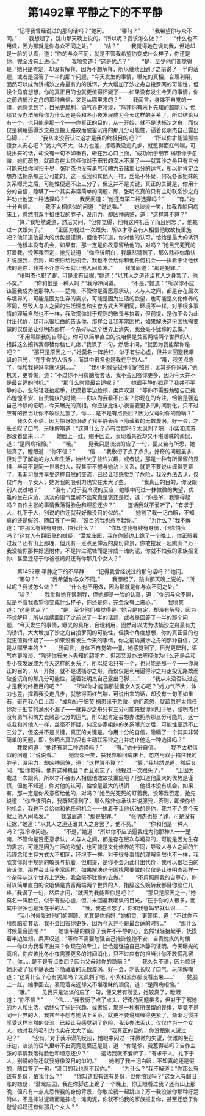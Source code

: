 # 　　第1492章 平静之下的不平静
　　“记得我曾经说过的那句话吗？”她问。
　　“哪句？”
　　“我希望你与众不同。”
　　我想起了，跳山那天晚上说的，“所以呢？我该怎么做？”
　　“什么也不用做，因为那就是你与众不同之处。”
　　“啥？”
　　我觉得她在讽刺我，但她却是一脸的认真，道：“你的与众不同，就是不管我希望你变成什么样子，你还是你，完全没有上进心。”
　　我喷笑道：“这是优点？”
　　“是，至少他们都觉得是，”她只是肯定，却没有解释，因为不想解释，所以继续回到了之前说了一半的话题，或者是回答了一半的那个问题，“今天发生的事情，曝光的真相，合理利用，固然可以成为诱捕沙之舟最有力的诱饵，大大增加了沙之舟自投罗网的可能性，但换个角度想想，你的真正目的也就更值得怀疑了——如果没有发生今天的事情，你之前诱捕沙之舟的那种自信，又是从哪里来的？”
　　我闻言，身体不自觉的一僵，她感觉到了，目光更犀利，语气亦更冷淡，“除非你有未卜先知的超能力，但那又没办法解释你为什么还是会和冬小夜发展成为今天这样的关系了，所以结论只有一个，也只能是那一个——你真正的目的，从一开始，就不是诱捕沙之舟，而仅仅是利用逼得沙之舟走投无路故而破釜沉舟的那几分可能性，逼着张明杰自己露出马脚……”
　　“我从来没否认过这才是我的终极目的吧？”
　　“所以你才能骗那些傻女人安心吧？”她力气不大，体力也差，撑着我没走几步，就憋得面红气喘，可说出来的话，却没有一句不如重石，砸在我心口上面，“成功始于细节 祸患缘于忽微，她们疏忽，就疏忽在太信任你对于细节的滴水不漏了——就算沙之舟只有三分可能来找你同归于尽，张明杰也没有勇气和魄力去赌那七分的运气，所以他肯定会想办法扼杀那三分可能的，这一点我和其他人一样，丝毫不怀疑，何况冬家姐妹的关系曝光之后，可能性便远不止三分了，但这并不是关键，真正的关键是，你用十分的自信，隐瞒了一个其实非常简单的问题，即，张明杰真的只有主动联系沙之舟并劝止他这一种选择吗？”
　　我反问道：“他还有第二种选择吗？”
　　“有。”她十分自信。
　　我不太相信似的问道：“说说看。”
　　她淡淡一笑，扶我靠躺回病床上，忽然用双手掐住我的脖子，没用力，却凶神恶煞，道：“这样算不算？”
　　“算，”我坦然说道，然后又问，“但你觉得，他有这种机会？而且别忘了，他栽过一次跟头了。”
　　“正因为栽过一次跟头，所以才不会有人相信他敢故技重施吧？他知道他最大的优势是谨慎，但他不知道，你对他的认可，恰恰是最大的诱饵——他根本没有机会，如果有，那一定是你故意留给他的，对吗？”她目光死死的盯着我，没等我否定，抢先说道：“你应该明白，我既然猜到了，那么除非你承认并说服我，否则，即使你给他机会，我也不会给你和他任何机会——执着于让他伏法的是你，我并不介意今天就让他人间蒸发。”
　　我皱眉道：“那是犯罪。”
　　“张明杰也犯了罪，可是没有证据，”她道：“以其人之道还治其人之身罢了，他不冤。”
　　“你和他是一种人吗？”我冷冷问道。
　　“不是，”她道：“所以你不应该逼我成为他那种人——楚南，不管你是否愿意承认，人与人之间，都是存在层次与境界的，可能是因为生存的需求，可能是因为生活的欲望，也可能是文化修养的不同，导致人与人之间的生活理念和生存方式大不相同，环境不一样，对于很多事情的理解自然也不一样，我欣赏你对于规则的敬畏与执着，但前提，是你不会为此付出代价，我可以很坦白的告诉你，那样会让我非常困扰，如果解决这份困扰需要做的仅仅是让张明杰那样一个杂碎从这个世界上消失，我会毫不犹豫的去做。”
　　“不用照顾我的自尊心，你可以简单直白的说咱俩是贫富两端两个世界的人，措辞这么婉转我都替你脑仁儿疼，”我讽了一句，然后才问，“就因为我能帮你是吧？”
　　“那只是原因之一，”她莫名一阵脸红，似乎有些心虚，但并未回避我嘲讽的目光，“在乎你的人很多，而其中很多也是我在乎的人。”
　　“哦，我差点忘了，你和我爸妈早就认识……”
　　“我小时候受过他们的照顾，尤其是你妈妈，”她机灵，更警惕，道：“不过你不用费脑筋套话，我不会回答你更多，因为今天并不是最合适的时机。”
　　“那什么时候最合适呢？”
　　她很平静的戳穿了我并不平静的心，忽然轻轻抬起手，抚摸着半边脸颊，柔声叹道：“等你不需要勉强自己掩饰惶惶不安、自责愧疚的时候——你以为我看不出来？你现在的专注，恰恰是强迫自己冷静的证明，今天曝光的真相，你应该比冬小夜需要更多的时间消化，只不过应有的担当让你不敢慌乱罢了，你……是不是有点委屈？因为父母对你的隐瞒？”
　　我久久不语，因为惊讶她识破了我平静表面下隐藏着的无数漩涡，好一会，才长长叹了口气，玩味解嘲道：“这算什么？心有灵犀吗？太讽刺了吧，小紫和流苏都没看出来……”
　　她脸上一红，缩手回去，表现着亲近却又不堪暧昧的调侃，道：“是同病相怜。”
　　“哦。”
　　见我只是淡淡的应了一句，便又若有所思，她较真了，瞪眼道：“你不信？”
　　“信……”我敷衍了点了点头，好奇的问题虽多，但对于了解她的为人和生活，始终欠了些许兴趣，或者说，那是一种有所保留的畏惧，毕竟不是同一世界的人，我甚至不想与她沾上关系，就更不要说纠缠得更紧了，渐渐习惯并享受这样自然的交流，已经让我感觉到了危险，我没办法否认，仅仅作为一个女人，她对我的吸引力也实在太大了些。
　　“我真正的目的，你没跟别人说过吧？”
　　“没有，”对于我冷漠的反应，她眼中闪过一抹微微的失望，优雅的坐在床边，淡淡的语气里听不出究竟是褒还是贬，道：“你是爷，我惹得起吗？自作主张的事情我落得脸色和埋怨还少？”
　　这话我就不爱听了，“有求于人，礼下于人，别说的你迁就我好像没目的似的。”
　　她剜了我一记白眼，不知真的还是假的，随口答了一句，“没目的我也惹不起你。”
　　“为什么？”我不解道：“你那么有钱有身份，怕我什么？”
　　“你知道我有钱有身份，但你怕我吗？”这女人有翻旧账的嫌疑，“潜龙庄园，我在你脚边上跪了一个晚上，你正眼看过我？还有山上那晚，但凡有一点点忌惮我的身份背景，你敢拉我一起跳山？万一我没被你那种好运附体，不是摔进泥塘而是摔成一滩肉泥，你就不怕我的家族报复你，甚至迁怒于你爸爸妈妈还有你那几个女人？”

　　第1492章 平静之下的不平静
　　“记得我曾经说过的那句话吗？”她问。
　　“哪句？”
　　“我希望你与众不同。”
　　我想起了，跳山那天晚上说的，“所以呢？我该怎么做？”
　　“什么也不用做，因为那就是你与众不同之处。”
　　“啥？”
　　我觉得她在讽刺我，但她却是一脸的认真，道：“你的与众不同，就是不管我希望你变成什么样子，你还是你，完全没有上进心。”
　　我喷笑道：“这是优点？”
　　“是，至少他们都觉得是，”她只是肯定，却没有解释，因为不想解释，所以继续回到了之前说了一半的话题，或者是回答了一半的那个问题，“今天发生的事情，曝光的真相，合理利用，固然可以成为诱捕沙之舟最有力的诱饵，大大增加了沙之舟自投罗网的可能性，但换个角度想想，你的真正目的也就更值得怀疑了——如果没有发生今天的事情，你之前诱捕沙之舟的那种自信，又是从哪里来的？”
　　我闻言，身体不自觉的一僵，她感觉到了，目光更犀利，语气亦更冷淡，“除非你有未卜先知的超能力，但那又没办法解释你为什么还是会和冬小夜发展成为今天这样的关系了，所以结论只有一个，也只能是那一个——你真正的目的，从一开始，就不是诱捕沙之舟，而仅仅是利用逼得沙之舟走投无路故而破釜沉舟的那几分可能性，逼着张明杰自己露出马脚……”
　　“我从来没否认过这才是我的终极目的吧？”
　　“所以你才能骗那些傻女人安心吧？”她力气不大，体力也差，撑着我没走几步，就憋得面红气喘，可说出来的话，却没有一句不如重石，砸在我心口上面，“成功始于细节 祸患缘于忽微，她们疏忽，就疏忽在太信任你对于细节的滴水不漏了——就算沙之舟只有三分可能来找你同归于尽，张明杰也没有勇气和魄力去赌那七分的运气，所以他肯定会想办法扼杀那三分可能的，这一点我和其他人一样，丝毫不怀疑，何况冬家姐妹的关系曝光之后，可能性便远不止三分了，但这并不是关键，真正的关键是，你用十分的自信，隐瞒了一个其实非常简单的问题，即，张明杰真的只有主动联系沙之舟并劝止他这一种选择吗？”
　　我反问道：“他还有第二种选择吗？”
　　“有。”她十分自信。
　　我不太相信似的问道：“说说看。”
　　她淡淡一笑，扶我靠躺回病床上，忽然用双手掐住我的脖子，没用力，却凶神恶煞，道：“这样算不算？”
　　“算，”我坦然说道，然后又问，“但你觉得，他有这种机会？而且别忘了，他栽过一次跟头了。”
　　“正因为栽过一次跟头，所以才不会有人相信他敢故技重施吧？他知道他最大的优势是谨慎，但他不知道，你对他的认可，恰恰是最大的诱饵——他根本没有机会，如果有，那一定是你故意留给他的，对吗？”她目光死死的盯着我，没等我否定，抢先说道：“你应该明白，我既然猜到了，那么除非你承认并说服我，否则，即使你给他机会，我也不会给你和他任何机会——执着于让他伏法的是你，我并不介意今天就让他人间蒸发。”
　　我皱眉道：“那是犯罪。”
　　“张明杰也犯了罪，可是没有证据，”她道：“以其人之道还治其人之身罢了，他不冤。”
　　“你和他是一种人吗？”我冷冷问道。
　　“不是，”她道：“所以你不应该逼我成为他那种人——楚南，不管你是否愿意承认，人与人之间，都是存在层次与境界的，可能是因为生存的需求，可能是因为生活的欲望，也可能是文化修养的不同，导致人与人之间的生活理念和生存方式大不相同，环境不一样，对于很多事情的理解自然也不一样，我欣赏你对于规则的敬畏与执着，但前提，是你不会为此付出代价，我可以很坦白的告诉你，那样会让我非常困扰，如果解决这份困扰需要做的仅仅是让张明杰那样一个杂碎从这个世界上消失，我会毫不犹豫的去做。”
　　“不用照顾我的自尊心，你可以简单直白的说咱俩是贫富两端两个世界的人，措辞这么婉转我都替你脑仁儿疼，”我讽了一句，然后才问，“就因为我能帮你是吧？”
　　“那只是原因之一，”她莫名一阵脸红，似乎有些心虚，但并未回避我嘲讽的目光，“在乎你的人很多，而其中很多也是我在乎的人。”
　　“哦，我差点忘了，你和我爸妈早就认识……”
　　“我小时候受过他们的照顾，尤其是你妈妈，”她机灵，更警惕，道：“不过你不用费脑筋套话，我不会回答你更多，因为今天并不是最合适的时机。”
　　“那什么时候最合适呢？”
　　她很平静的戳穿了我并不平静的心，忽然轻轻抬起手，抚摸着半边脸颊，柔声叹道：“等你不需要勉强自己掩饰惶惶不安、自责愧疚的时候——你以为我看不出来？你现在的专注，恰恰是强迫自己冷静的证明，今天曝光的真相，你应该比冬小夜需要更多的时间消化，只不过应有的担当让你不敢慌乱罢了，你……是不是有点委屈？因为父母对你的隐瞒？”
　　我久久不语，因为惊讶她识破了我平静表面下隐藏着的无数漩涡，好一会，才长长叹了口气，玩味解嘲道：“这算什么？心有灵犀吗？太讽刺了吧，小紫和流苏都没看出来……”
　　她脸上一红，缩手回去，表现着亲近却又不堪暧昧的调侃，道：“是同病相怜。”
　　“哦。”
　　见我只是淡淡的应了一句，便又若有所思，她较真了，瞪眼道：“你不信？”
　　“信……”我敷衍了点了点头，好奇的问题虽多，但对于了解她的为人和生活，始终欠了些许兴趣，或者说，那是一种有所保留的畏惧，毕竟不是同一世界的人，我甚至不想与她沾上关系，就更不要说纠缠得更紧了，渐渐习惯并享受这样自然的交流，已经让我感觉到了危险，我没办法否认，仅仅作为一个女人，她对我的吸引力也实在太大了些。
　　“我真正的目的，你没跟别人说过吧？”
　　“没有，”对于我冷漠的反应，她眼中闪过一抹微微的失望，优雅的坐在床边，淡淡的语气里听不出究竟是褒还是贬，道：“你是爷，我惹得起吗？自作主张的事情我落得脸色和埋怨还少？”
　　这话我就不爱听了，“有求于人，礼下于人，别说的你迁就我好像没目的似的。”
　　她剜了我一记白眼，不知真的还是假的，随口答了一句，“没目的我也惹不起你。”
　　“为什么？”我不解道：“你那么有钱有身份，怕我什么？”
　　“你知道我有钱有身份，但你怕我吗？”这女人有翻旧账的嫌疑，“潜龙庄园，我在你脚边上跪了一个晚上，你正眼看过我？还有山上那晚，但凡有一点点忌惮我的身份背景，你敢拉我一起跳山？万一我没被你那种好运附体，不是摔进泥塘而是摔成一滩肉泥，你就不怕我的家族报复你，甚至迁怒于你爸爸妈妈还有你那几个女人？”
